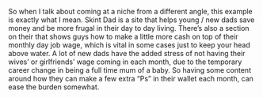 So when I talk about coming at a niche from a different angle, this example is exactly what I mean. 
Skint Dad is a site that helps young / new dads save money and be more frugal in their day to day living.
There’s also a section on their that shows guys how to make a little more cash on top of their monthly day job wage,
which is vital in some cases just to keep your head above water. 
A lot of new dads have the added stress of not having their wives’ or girlfriends’ wage coming in each month,
due to the temporary career change in being a full time mum of a baby.
So having some content around how they can make a few extra “Ps” in their wallet each month, can ease the burden somewhat.

